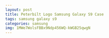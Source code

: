 ```yaml
---
layout: post
title: Peterbilt Logo Samsung Galaxy S9 Case
tags: samsung galaxy s9
categories: samsung
img: 1MWe7WolsFBBx9Ndp456WQ-kWGB25qwgN
---
```

